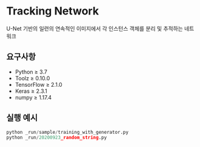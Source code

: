 # Tracking Network

U-Net 기반의 일련의 연속적인 이미지에서 각 인스턴스 객체를 분리 및 추적하는 네트워크

## 요구사항

* Python &ge; 3.7
* Toolz &ge; 0.10.0
* TensorFlow &ge; 2.1.0
* Keras &ge; 2.3.1
* numpy &ge; 1.17.4

## 실행 예시

```python
python _run/sample/training_with_generator.py
python _run/20200923_random_string.py
```
